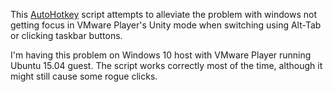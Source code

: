 This [AutoHotkey](http://ahkscript.org/) script attempts to alleviate the
problem with windows not getting focus in VMware Player's Unity mode when
switching using Alt-Tab or clicking taskbar buttons.

I'm having this problem on Windows 10 host with VMware Player running
Ubuntu 15.04 guest. The script works correctly most of the time, although
it might still cause some rogue clicks.